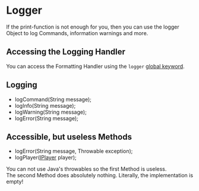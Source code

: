 # Logger

If the print-function is not enough for you, then you can use the logger Object to log Commands, information warnings and more.

## Accessing the Logging Handler
You can access the Formatting Handler using the `logger` [global keyword](/Vanilla/Global_Functions/).

## Logging

- logCommand(String message);
- logInfo(String message);
- logWarning(String message);
- logError(String message);



## Accessible, but useless Methods

- logError(String message, Throwable exception);
- logPlayer([IPlayer](/Vanilla/Players/IPlayer/) player);

You can not use Java's throwables so the first Method is useless.  
The second Method does absolutely nothing. Literally, the implementation is empty!